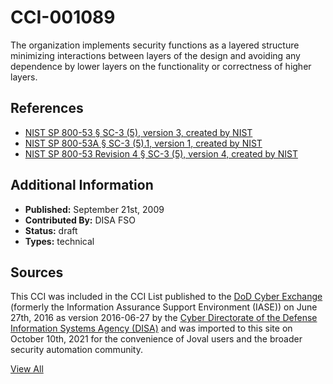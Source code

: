 # CCI-001089

The organization implements security functions as a layered structure minimizing interactions between layers of the design and avoiding any dependence by lower layers on the functionality or correctness of higher layers.

## References ##

* [NIST SP 800-53 § SC-3 (5), version 3, created by NIST](http://csrc.nist.gov/publications/PubsSPs.html)
* [NIST SP 800-53A § SC-3 (5).1, version 1, created by NIST](http://csrc.nist.gov/publications/PubsSPs.html)
* [NIST SP 800-53 Revision 4 § SC-3 (5), version 4, created by NIST](http://csrc.nist.gov/publications/PubsSPs.html)


## Additional Information ##

* **Published:** September 21st, 2009
* **Contributed By:** DISA FSO
* **Status:** draft
* **Types:** technical

## Sources ##

This CCI was included in the CCI List published to the [DoD Cyber Exchange](https://public.cyber.mil/stigs/cci/)
(formerly the Information Assurance Support Environment (IASE)) on June 27th, 2016 as version
2016-06-27 by the [Cyber Directorate of the Defense Information Systems Agency (DISA)](https://public.cyber.mil/about-cyber/)
and was imported to this site on October 10th, 2021 for the convenience of Joval users and the broader
security automation community.

[View All](../README.md)
